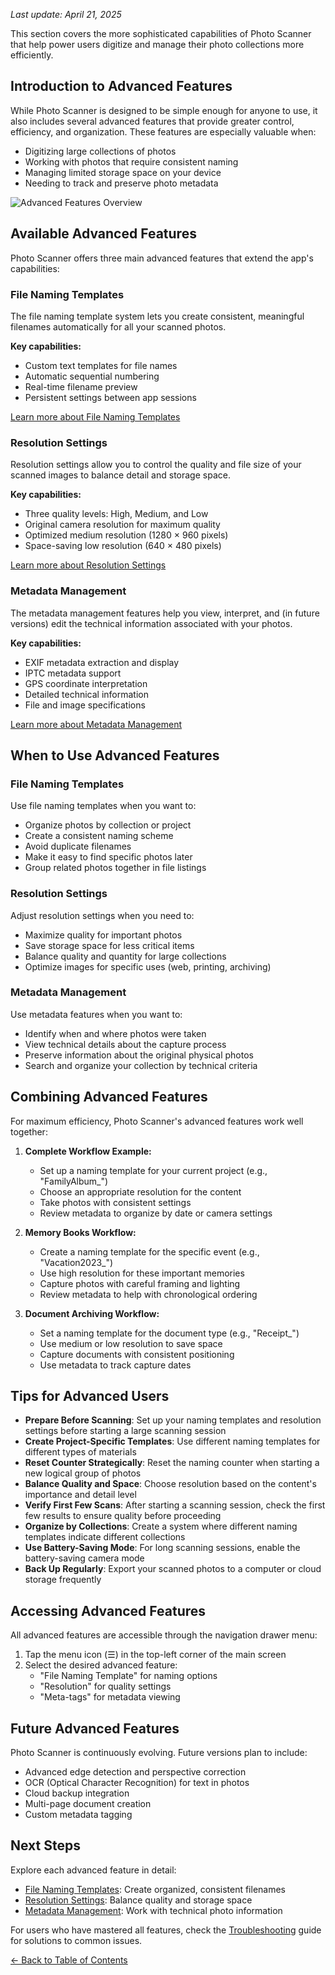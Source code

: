 
*Last update: April 21, 2025*


This section covers the more sophisticated capabilities of Photo Scanner that help power users digitize and manage their photo collections more efficiently.

## Introduction to Advanced Features

While Photo Scanner is designed to be simple enough for anyone to use, it also includes several advanced features that provide greater control, efficiency, and organization. These features are especially valuable when:

- Digitizing large collections of photos
- Working with photos that require consistent naming
- Managing limited storage space on your device
- Needing to track and preserve photo metadata

![Advanced Features Overview](../images/advanced-features-overview.png)

## Available Advanced Features

Photo Scanner offers three main advanced features that extend the app's capabilities:

### File Naming Templates

The file naming template system lets you create consistent, meaningful filenames automatically for all your scanned photos.

**Key capabilities:**
- Custom text templates for file names
- Automatic sequential numbering
- Real-time filename preview
- Persistent settings between app sessions

[Learn more about File Naming Templates](file-naming.md)

### Resolution Settings

Resolution settings allow you to control the quality and file size of your scanned images to balance detail and storage space.

**Key capabilities:**
- Three quality levels: High, Medium, and Low
- Original camera resolution for maximum quality
- Optimized medium resolution (1280 × 960 pixels)
- Space-saving low resolution (640 × 480 pixels)

[Learn more about Resolution Settings](resolution.md)

### Metadata Management

The metadata management features help you view, interpret, and (in future versions) edit the technical information associated with your photos.

**Key capabilities:**
- EXIF metadata extraction and display
- IPTC metadata support
- GPS coordinate interpretation
- Detailed technical information
- File and image specifications

[Learn more about Metadata Management](metadata.md)
## When to Use Advanced Features

### File Naming Templates

Use file naming templates when you want to:
- Organize photos by collection or project
- Create a consistent naming scheme
- Avoid duplicate filenames
- Make it easy to find specific photos later
- Group related photos together in file listings

### Resolution Settings

Adjust resolution settings when you need to:
- Maximize quality for important photos
- Save storage space for less critical items
- Balance quality and quantity for large collections
- Optimize images for specific uses (web, printing, archiving)

### Metadata Management

Use metadata features when you want to:
- Identify when and where photos were taken
- View technical details about the capture process
- Preserve information about the original physical photos
- Search and organize your collection by technical criteria

## Combining Advanced Features
For maximum efficiency, Photo Scanner's advanced features work well together:

1. **Complete Workflow Example:**
   - Set up a naming template for your current project (e.g., "FamilyAlbum_")
   - Choose an appropriate resolution for the content
   - Take photos with consistent settings
   - Review metadata to organize by date or camera settings

2. **Memory Books Workflow:**
   - Create a naming template for the specific event (e.g., "Vacation2023_")
   - Use high resolution for these important memories
   - Capture photos with careful framing and lighting
   - Review metadata to help with chronological ordering

3. **Document Archiving Workflow:**
   - Set a naming template for the document type (e.g., "Receipt_")
   - Use medium or low resolution to save space
   - Capture documents with consistent positioning
   - Use metadata to track capture dates

## Tips for Advanced Users

- **Prepare Before Scanning**: Set up your naming templates and resolution settings before starting a large scanning session
- **Create Project-Specific Templates**: Use different naming templates for different types of materials
- **Reset Counter Strategically**: Reset the naming counter when starting a new logical group of photos
- **Balance Quality and Space**: Choose resolution based on the content's importance and detail level
- **Verify First Few Scans**: After starting a scanning session, check the first few results to ensure quality before proceeding
- **Organize by Collections**: Create a system where different naming templates indicate different collections
- **Use Battery-Saving Mode**: For long scanning sessions, enable the battery-saving camera mode
- **Back Up Regularly**: Export your scanned photos to a computer or cloud storage frequently

## Accessing Advanced Features

All advanced features are accessible through the navigation drawer menu:

1. Tap the menu icon (☰) in the top-left corner of the main screen
2. Select the desired advanced feature:
   - "File Naming Template" for naming options
   - "Resolution" for quality settings
   - "Meta-tags" for metadata viewing

## Future Advanced Features

Photo Scanner is continuously evolving. Future versions plan to include:
- Advanced edge detection and perspective correction
- OCR (Optical Character Recognition) for text in photos
- Cloud backup integration
- Multi-page document creation
- Custom metadata tagging
## Next Steps

Explore each advanced feature in detail:

- [File Naming Templates](file-naming.md): Create organized, consistent filenames
- [Resolution Settings](resolution.md): Balance quality and storage space
- [Metadata Management](metadata.md): Work with technical photo information

For users who have mastered all features, check the [Troubleshooting](troubleshooting.md) guide for solutions to common issues.


[← Back to Table of Contents](../SUMMARY.md)
